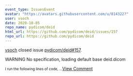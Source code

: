 ```yaml
---
event_type: IssuesEvent
avatar: "https://avatars.githubusercontent.com/u/814322?"
user: vsoch
date: 2020-10-05
repo_name: pydicom/deid
html_url: https://github.com/pydicom/deid/issues/157
repo_url: https://github.com/pydicom/deid
---
```


<a href='https://github.com/vsoch' target='_blank'>vsoch</a> closed issue <a href='https://github.com/pydicom/deid/issues/157' target='_blank'>pydicom/deid#157</a>.

<p> WARNING No specification, loading default base deid.dicom</p><small>I run the following lines of code,...</small><a href='https://github.com/pydicom/deid/issues/157' target='_blank'>View Comment</a>